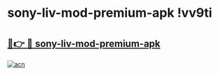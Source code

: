 # sony-liv-mod-premium-apk !vv9ti

# <h2><a href="https://auhtpg.esa.edu.pl?title=sony-liv-mod-premium-apk&ref=vv9ti">🔗👉 🔴 sony-liv-mod-premium-apk</a></h2>

[![acn](https://github.com/user-attachments/assets/0f9c940e-d8b0-45ae-aac7-cd30a18b3e1c)](https://auhtpg.esa.edu.pl?title=sony-liv-mod-premium-apk&ref=vv9ti)

